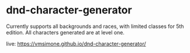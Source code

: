 # dnd-character-generator

Currently supports all backgrounds and races, with limited classes for 5th edition.
All characters generated are at level one.

live: https://vmsimone.github.io/dnd-character-generator/
